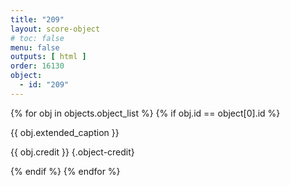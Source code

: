 ```yaml
---
title: "209"
layout: score-object
# toc: false
menu: false
outputs: [ html ]
order: 16130
object:
  - id: "209"
---
```


{% for obj in objects.object_list %}
{% if obj.id == object[0].id %}

{{ obj.extended_caption }}

{{ obj.credit }} {.object-credit}

{% endif %}
{% endfor %}
